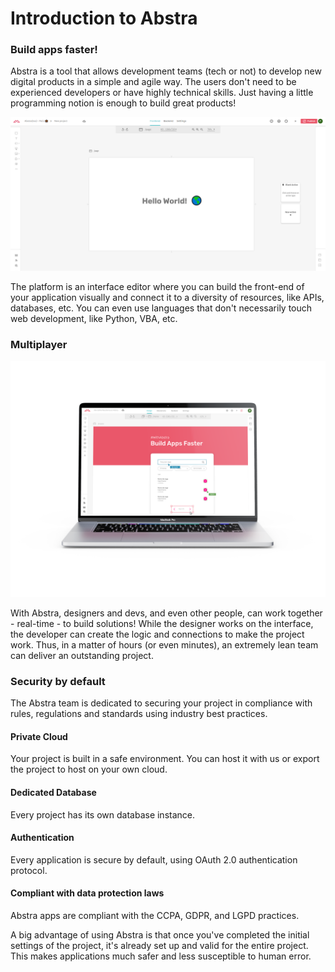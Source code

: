 # Introduction to Abstra

### Build apps faster!

Abstra is a tool that allows development teams \(tech or not\) to develop new digital products in a simple and agile way. The users don't need to be experienced developers or have highly technical skills. Just having a little programming notion is enough to build great products!

![](.gitbook/assets/intro1.png)

The platform is an interface editor where you can build the front-end of your application visually and connect it to a diversity of resources, like APIs, databases, etc. You can even use languages that don't necessarily touch web development, like Python, VBA, etc.

### Multiplayer

![](.gitbook/assets/ciet.png)

With Abstra, designers and devs, and even other people, can work together - real-time - to build solutions! While the designer works on the interface, the developer can create the logic and connections to make the project work. Thus, in a matter of hours \(or even minutes\), an extremely lean team can deliver an outstanding project.

### Security by default

The Abstra team is dedicated to securing your project in compliance with rules, regulations and standards using industry best practices.

#### Private Cloud

Your project is built in a safe environment. You can host it with us or export the project to host on your own cloud.

#### Dedicated Database

Every project has its own database instance.

#### Authentication

Every application is secure by default, using OAuth 2.0 authentication protocol.

#### Compliant with data protection laws

Abstra apps are compliant with the CCPA, GDPR, and LGPD practices.

 A big advantage of using Abstra is that once you've completed the initial settings of the project, it's already set up and valid for the entire project. This makes applications much safer and less susceptible to human error.

